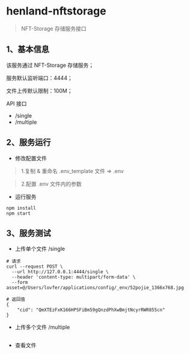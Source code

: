 # henland-nftstorage

> NFT-Storage 存储服务接口

## 1、基本信息
该服务通过 NFT-Storage 存储服务；

服务默认监听端口：4444；

文件上传默认限制：100M；

API 接口
- /single
- /multiple

## 2、服务运行

- 修改配置文件
> 1.复制 & 重命名 .env_template 文件 => .env

> 2.配置 .env 文件内的参数

- 运行服务
``` shell
npm install
npm start
```

## 3、服务测试
- 上传单个文件 /single

``` shell
# 请求
curl --request POST \
  --url http://127.0.0.1:4444/single \
  --header 'content-type: multipart/form-data' \
  --form asset=@/Users/lovfer/applications/config/_env/52pojie_1366x768.jpg

# 返回值
{
	"cid": "QmXTEzFxK166HPSFiBm59gQnzdPhXwBmjtNcyrRWR855cn"
}
```

- 上传多个文件 /multiple

``` shell

```

- 查看文件

``` shell

```
